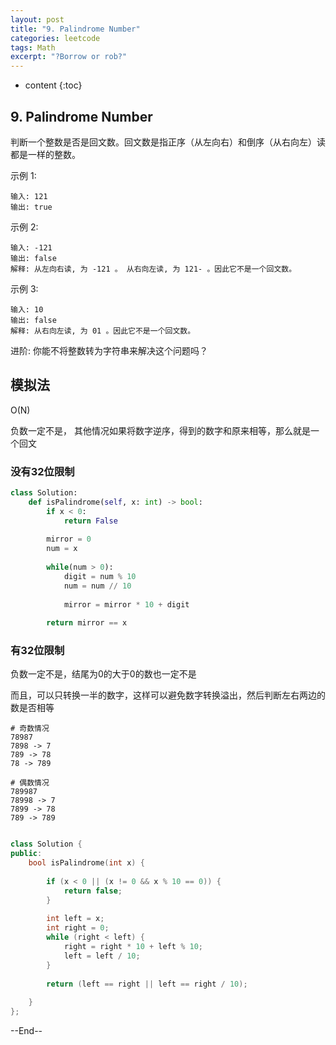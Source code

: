 ```yaml
---
layout: post
title: "9. Palindrome Number"
categories: leetcode
tags: Math
excerpt: "?Borrow or rob?"
---
```


* content
{:toc}

## 9. Palindrome Number

判断一个整数是否是回文数。回文数是指正序（从左向右）和倒序（从右向左）读都是一样的整数。

示例 1:

```
输入: 121
输出: true
```

示例 2:

```
输入: -121
输出: false
解释: 从左向右读, 为 -121 。 从右向左读, 为 121- 。因此它不是一个回文数。
```

示例 3:

```
输入: 10
输出: false
解释: 从右向左读, 为 01 。因此它不是一个回文数。
```

进阶: 你能不将整数转为字符串来解决这个问题吗？

## 模拟法

O(N)

负数一定不是， 其他情况如果将数字逆序，得到的数字和原来相等，那么就是一个回文

### 没有32位限制

```python
class Solution:
    def isPalindrome(self, x: int) -> bool:
        if x < 0:
            return False
        
        mirror = 0
        num = x
        
        while(num > 0):
            digit = num % 10
            num = num // 10
            
            mirror = mirror * 10 + digit
            
        return mirror == x
```

### 有32位限制

负数一定不是，结尾为0的大于0的数也一定不是

而且，可以只转换一半的数字，这样可以避免数字转换溢出，然后判断左右两边的数是否相等

```
# 奇数情况
78987
7898 -> 7
789 -> 78
78 -> 789

# 偶数情况
789987
78998 -> 7
7899 -> 78
789 -> 789
```

```cpp

class Solution {
public:
    bool isPalindrome(int x) {
        
        if (x < 0 || (x != 0 && x % 10 == 0)) {
            return false;
        }
        
        int left = x;
        int right = 0;
        while (right < left) {
            right = right * 10 + left % 10;
            left = left / 10;
        }
            
        return (left == right || left == right / 10);
        
    }
};

```

--End--


